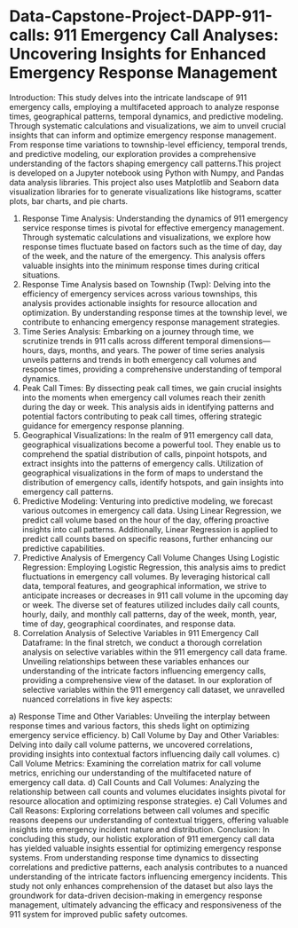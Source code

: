 # Data-Capstone-Project-DAPP-911-calls: 911 Emergency Call Analyses: Uncovering Insights for Enhanced Emergency Response Management

Introduction:
This study delves into the intricate landscape of 911 emergency calls, employing a multifaceted approach to analyze response times, geographical patterns, temporal dynamics, and predictive modeling. Through systematic calculations and visualizations, we aim to unveil crucial insights that can inform and optimize emergency response management. From response time variations to township-level efficiency, temporal trends, and predictive modeling, our exploration provides a comprehensive understanding of the factors shaping emergency call patterns.This project is developed on a Jupyter notebook using Python with Numpy, and Pandas data analysis libraries. This project also uses Matplotlib and Seaborn data visualization libraries for to generate visualizations like histograms, scatter plots, bar charts, and pie charts.
1. Response Time Analysis:
Understanding the dynamics of 911 emergency service response times is pivotal for effective emergency management. Through systematic calculations and visualizations, we explore how response times fluctuate based on factors such as the time of day, day of the week, and the nature of the emergency. This analysis offers valuable insights into the minimum response times during critical situations.
2. Response Time Analysis based on Township (Twp):
Delving into the efficiency of emergency services across various townships, this analysis provides actionable insights for resource allocation and optimization. By understanding response times at the township level, we contribute to enhancing emergency response management strategies.
3. Time Series Analysis:
Embarking on a journey through time, we scrutinize trends in 911 calls across different temporal dimensions—hours, days, months, and years. The power of time series analysis unveils patterns and trends in both emergency call volumes and response times, providing a comprehensive understanding of temporal dynamics.
4. Peak Call Times:
By dissecting peak call times, we gain crucial insights into the moments when emergency call volumes reach their zenith during the day or week. This analysis aids in identifying patterns and potential factors contributing to peak call times, offering strategic guidance for emergency response planning.
5. Geographical Visualizations:
In the realm of 911 emergency call data, geographical visualizations become a powerful tool. They enable us to comprehend the spatial distribution of calls, pinpoint hotspots, and extract insights into the patterns of emergency calls. Utilization of geographical visualizations in the form of maps to understand the distribution of emergency calls, identify hotspots, and gain insights into emergency call patterns.
6. Predictive Modeling:
Venturing into predictive modeling, we forecast various outcomes in emergency call data. Using Linear Regression, we predict call volume based on the hour of the day, offering proactive insights into call patterns. Additionally, Linear Regression is applied to predict call counts based on specific reasons, further enhancing our predictive capabilities.
7. Predictive Analysis of Emergency Call Volume Changes Using Logistic Regression:
Employing Logistic Regression, this analysis aims to predict fluctuations in emergency call volumes. By leveraging historical call data, temporal features, and geographical information, we strive to anticipate increases or decreases in 911 call volume in the upcoming day or week. The diverse set of features utilized includes daily call counts, hourly, daily, and monthly call patterns, day of the week, month, year, time of day, geographical coordinates, and response data.
8. Correlation Analysis of Selective Variables in 911 Emergency Call Dataframe:
In the final stretch, we conduct a thorough correlation analysis on selective variables within the 911 emergency call data frame. Unveiling relationships between these variables enhances our understanding of the intricate factors influencing emergency calls, providing a comprehensive view of the dataset.
In our exploration of selective variables within the 911 emergency call dataset, we unravelled nuanced correlations in five key aspects:

a)	Response Time and Other Variables: Unveiling the interplay between response times and various factors, this sheds light on optimizing emergency service efficiency.
b)	Call Volume by Day and Other Variables: Delving into daily call volume patterns, we uncovered correlations, providing insights into contextual factors influencing daily call volumes.
c)	Call Volume Metrics: Examining the correlation matrix for call volume metrics, enriching our understanding of the multifaceted nature of emergency call data.
d)	Call Counts and Call Volumes: Analyzing the relationship between call counts and volumes elucidates insights pivotal for resource allocation and optimizing response strategies.
e)	Call Volumes and Call Reasons: Exploring correlations between call volumes and specific reasons deepens our understanding of contextual triggers, offering valuable insights into emergency incident nature and distribution.
Conclusion:
In concluding this study, our holistic exploration of 911 emergency call data has yielded valuable insights essential for optimizing emergency response systems. From understanding response time dynamics to dissecting correlations and predictive patterns, each analysis contributes to a nuanced understanding of the intricate factors influencing emergency incidents. This study not only enhances comprehension of the dataset but also lays the groundwork for data-driven decision-making in emergency response management, ultimately advancing the efficacy and responsiveness of the 911 system for improved public safety outcomes.



